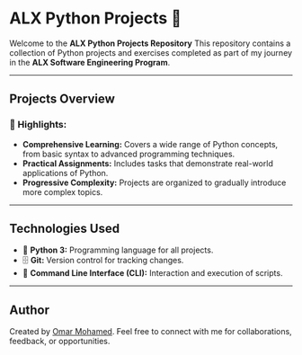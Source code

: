 # ALX Python Projects 🐍

Welcome to the **ALX Python Projects Repository**  This repository contains a collection of Python projects and exercises completed as part of my journey in the **ALX Software Engineering Program**.

---

## Projects Overview

### 🌟 Highlights:

- **Comprehensive Learning:** Covers a wide range of Python concepts, from basic syntax to advanced programming techniques.
- **Practical Assignments:** Includes tasks that demonstrate real-world applications of Python.
- **Progressive Complexity:** Projects are organized to gradually introduce more complex topics.

---

## Technologies Used

- 🐍 **Python 3:** Programming language for all projects.
- 🗄️ **Git:** Version control for tracking changes.
- 📁 **Command Line Interface (CLI):** Interaction and execution of scripts.

---
## Author

Created by [Omar Mohamed](https://github.com/omarmohamedreda). Feel free to connect with me for collaborations, feedback, or opportunities.
